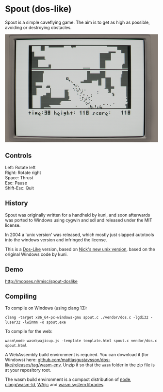 Spout (dos-like)
================

Spout is a simple caveflying game. The aim is to get as high as
possible, avoiding or destroying obstacles.

![game screenshot](./screenshot.png)

Controls
--------

Left:      Rotate left  
Right:     Rotate right  
Space:     Thrust  
Esc:       Pause  
Shift-Esc: Quit

History
-------

Spout was originally written for a handheld by kuni, and soon
afterwards was ported to Windows using cygwin and sdl and released
under the MIT license.

In 2004 a 'unix version' was released, which mostly just slapped
autotools into the windows version and infringed the license.

This is a [Dos-Like](https://mattiasgustavsson.itch.io/dos-like) version, based on [Nick's new unix version](https://njw.me.uk/spout/), based on the original Windows code by kuni.

Demo
----
http://mooses.nl/misc/spout-doslike



Compiling
---------

To compile on Windows (using clang 13):

```
clang -target x86_64-pc-windows-gnu spout.c ./vendor/dos.c -lgdi32 -luser32 -lwinmm -o spout.exe
```

To compile for the web:

```
wasm\node wasm\wajicup.js -template template.html spout.c vendor/dos.c spout.html
```

A WebAssembly build environment is required. You can download it (for Windows) here: [github.com/mattiasgustavsson/dos-like/releases/tag/wasm-env](https://github.com/mattiasgustavsson/dos-like/releases/tag/wasm-env).
Unzip it so that the `wasm` folder in the zip file is at your repository root. 

The wasm build environment is a compact distribution of [node](https://nodejs.org/en/download/), [clang/wasm-ld](https://releases.llvm.org/download.html),
[WAjic](https://github.com/schellingb/wajic) and [wasm system libraries](https://github.com/emscripten-core/emscripten/tree/main/system).